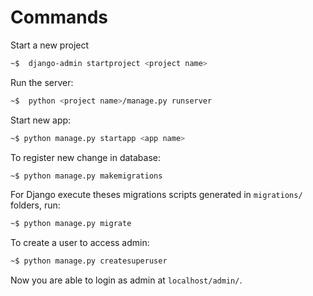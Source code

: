 # Commands

Start a new project

```bash
~$  django-admin startproject <project name>
```
Run the server:

```bash
~$  python <project name>/manage.py runserver 
```


Start new app:

```bash 
~$ python manage.py startapp <app name>
```

To register new change in database:

```bash 
~$ python manage.py makemigrations
```

For Django execute theses migrations scripts generated in ```migrations/``` folders, run: 

```bash 
~$ python manage.py migrate
```

To create a user to access admin:

```bash 
~$ python manage.py createsuperuser
```

Now you are able to login as admin at ```localhost/admin/```.
